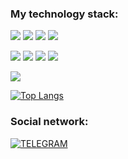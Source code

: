 ### My technology stack:

<img src="https://img.shields.io/badge/HTML-black?style=for-the-badge&logo=html5&logoColor=#DD4B25FF"/> <img src="https://img.shields.io/badge/CSS-black?style=for-the-badge&logo=css3&logoColor=blue"/> <img src="https://img.shields.io/badge/BOOTSTRAP-black?style=for-the-badge&logo=bootstrap&logoColor=#6D11EE"/> <img src="https://img.shields.io/badge/JAVASCRIPT-black?style=for-the-badge&logo=javascript&logoColor=#F7DF1E"/> 

<img src="https://img.shields.io/badge/JQUERY-black?style=for-the-badge&logo=jquery&logoColor=blue"/> <img src="https://img.shields.io/badge/REACT-black?style=for-the-badge&logo=react&logoColor=#5ED3F3FF"/> <img src="https://img.shields.io/badge/REDUX-black?style=for-the-badge&logo=redux&logoColor=violet"/> <img src="https://img.shields.io/badge/GIT-black?style=for-the-badge&logo=git&logoColor=#DD4B25FF"/>  

<img src="https://img.shields.io/badge/GITHUB-black?style=for-the-badge&logo=github&logoColor=#FFFFFF"/> 

[![Top Langs](https://github-readme-stats.vercel.app/api/top-langs/?username=BulavaSemen&layout=compact&theme=dark)](https://github.com/BulavaSemen/github-readme-stats)

### Social network:

[![TELEGRAM](https://img.shields.io/badge/JQUERY-black?style=for-the-badge&logo=jquery&logoColor=blue)](https://t.me/semenbulava)





